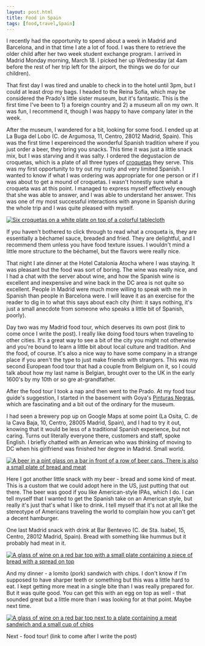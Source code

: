 ```yaml
---
layout: post.html
title: Food in Spain
tags: [food,travel,Spain]
---
```


I recently had the opportunity to spend about a week in Madrid and Barcelona, and in that time I ate a lot of food. I was there to retrieve the older child after her two week student exchange program. I arrived in Madrid Monday morning, March 18. I picked her up Wednesday (at 4am before the rest of her trip left for the airport, the things we do for our children).

That first day I was tired and unable to check in to the hotel until 3pm, but I could at least drop my bags. I headed to the Reina Sofia, which may be considered the Prado's little sister museum, but it's fantastic. This is the first time I've been to 1) a foreign country and 2) a museum all on my own. It was fun, I recommend it, though I was happy to have company later in the week.

After the museum, I wandered for a bit, looking for some food. I ended up at La Buga del Lobo (C. de Argumosa, 11, Centro, 28012 Madrid, Spain). This was the first time I expereinced the wonderful Spanish tradition where if you just order a beer, they bring you snacks. This time it was just a little snack mix, but I was starving and it was salty. I ordered the degustacion de croquetas, which is a plate of all three types of [croquetas](https://en.wikipedia.org/wiki/Croquette) they serve. This was my first opportunity to try out my rusty and very limited Spanish. I wanted to know if what I was ordering was appropriate for one person or if I was about to get a mound of croquetas. I wasn't honestly sure what a croqueta was at this point. I managed to express myself effectively enough that she was able to answer, and I was able to understand her answer. This was one of my most successful interactions with anyone in Spanish during the whole trip and I was quite pleased with myself. 

[![Six croquetas on a white plate on top of a colorful tablecloth](https://live.staticflickr.com/65535/53596286666_d7cbeb41c1.jpg)](https://flic.kr/p/2pE7YL3)

If you haven't bothered to click through to read what a croqueta is, they are essentially a béchamel sauce, breaded and fried. They are delightful, and I recommend them unless you have food texture issues. I wouldn't mind a little more structure to the béchamel, but the flavors were really nice.

That night I ate dinner at the Hotel Catalonia Atocha where I was staying. It was pleasant but the food was sort of boring. The wine was really nice, and I had a chat with the server about wine, and how the Spanish wine is excellent and inexpensive and wine back in the DC area is not quite so excellent. People in Madrid were much more willing to speak with me in Spanish than people in Barcelona were. I will leave it as an exercise for the reader to dig in to what this says about each city (hint: it says nothing, it's just a small anecdote from someone who speaks a little bit of Spanish, poorly).

Day two was my Madrid food tour, which deserves its own post (link to come once I write the post). I really like doing food tours when traveling to other cities. It's a great way to see a bit of the city you might not otherwise and you're bound to learn a little bit about local culture and tradition. And the food, of course. It's also a nice way to have some company in a strange place if you aren't the type to just make friends with strangers. This was my second European food tour that had a couple from Belgium on it, so I could talk about how my last name is Belgian, brought over to the UK in the early 1600's by my 10th or so gre
at-grandfather.

After the food tour I took a nap and then went to the Prado. At my food tour guide's suggestion, I started in the basement with Goya's [Pinturas Negras](https://en.wikipedia.org/wiki/Black_Paintings), which are fascinating and a bit out of the ordinary for the museum.

I had seen a brewery pop up on Google Maps at some point (La Osita, C. de la Cava Baja, 10, Centro, 28005 Madrid, Spain), and I had to try it out, knowing that it would be less of a traditional Spanish experience, but not caring. Turns out literally everyone there, customers and staff, spoke English. I briefly chatted with an American who was thinking of moving to DC when his girlfriend was finished her degree in Madrid. Small world.

[![A beer in a pint glass on a bar in front of a row of beer cans. There is also a small plate of bread and meat](https://live.staticflickr.com/65535/53597734452_ea2f144262.jpg)](https://flic.kr/p/2pEfp8S)

Here I got another little snack with my beer - bread and some kind of meat. This is a custom that we could adopt here in the US, just putting that out there. The beer was good if you like American-style IPAs, which I do. I can tell myself that I wanted to get the Spanish take on an American style, but really it's just that's what I like to drink. I tell myself that it's not at all like the stereotype of Americans traveling the world to complain how you can't get a decent hamburger. 

One last Madrid snack with drink at Bar Benteveo (C. de Sta. Isabel, 15, Centro, 28012 Madrid, Spain). Bread with something like hummus but it probably had meat in it.

[![A glass of wine on a red bar top with a small plate containing a piece of bread with a spread on top](https://live.staticflickr.com/65535/53599066065_f55c9d4aef.jpg)](https://flic.kr/p/2pEndYH)

And my dinner - a lomito (pork) sandwich with chips. I don't know if I'm supposed to have sharper teeth or something but this was a little hard to eat. I kept getting more meat in a single bite than I was really prepared for. But it was quite good. You can get this with an egg on top as well - that sounded great but a little more than I was looking for at that point. Maybe next time.

[![A glass of wine on a red bar top next to a plate containing a meat sandwich and a small cup of chips](https://live.staticflickr.com/65535/53597734607_953d3beb14.jpg)](https://flic.kr/p/2pEfpbx)

Next - food tour! (link to come after I write the post)